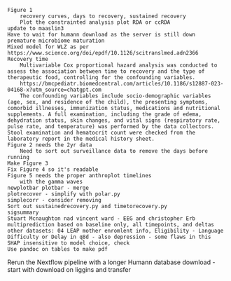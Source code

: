 	Figure 1
		recovery curves, days to recovery, sustained recovery
		Plot the constrainted analysis plot RDA or ccRDA
	update to maaslin3
	Have to wait for humann download as the server is still down
	premature microbiome maturation
	Mixed model for WLZ as per https://www.science.org/doi/epdf/10.1126/scitranslmed.adn2366
	Recovery time
		Multivariable Cox proportional hazard analysis was conducted to assess the association between time to recovery and the type of therapeutic food, controlling for the confounding variables.
		https://bmcpediatr.biomedcentral.com/articles/10.1186/s12887-023-04168-x?utm_source=chatgpt.com
		The confounding variables include socio-demographic variables (age, sex, and residence of the child), the presenting symptoms, comorbid illnesses, immunization status, medications and nutritional supplements. A full examination, including the grade of edema, dehydration status, skin changes, and vital signs (respiratory rate, pulse rate, and temperature) was performed by the data collectors. Stool examination and hematocrit count were checked from the laboratory report in the medical history sheet.
	Figure 2 needs the 2yr data
		Need to sort out surveillance data to remove the days before running
	Make Figure 3
	Fix Figure 4 so it's readable
	Figure 5 needs the proper anthroplot timelines
		with the gamma waves
	newplotbar plotbar - merge
	plotrecover - simplify with polar.py
	simplecorr - consider removing
	Sort out sustainedrecovery.py and timetorecovery.py
	sigsummary
	Stuart Mcnaughton nad vincent ward - EEG and christopher Erb
	multiprediction based on baseline only, all timepoints, and deltas
	other datasets: 04 LEAP mother enromlent info, Eligibility - Language Difficulty or Delay in q8d - also depression - some flaws in this
	SHAP insensitive to model choice, check
	Use pandoc on tables to make pdf

Rerun the Nextflow pipeline with a longer Humann database download - start with download on liggins and transfer
